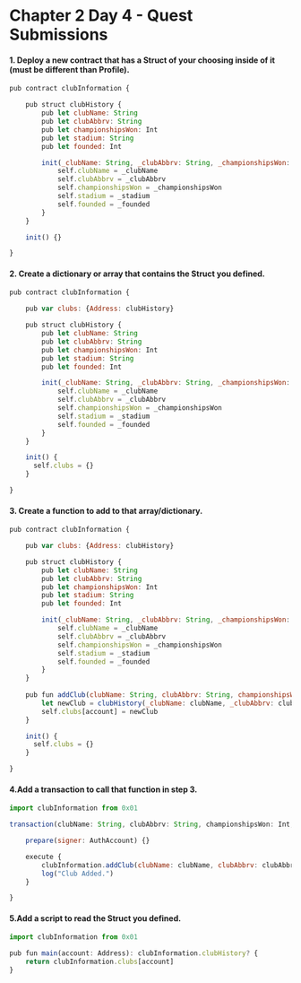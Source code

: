 # Chapter 2 Day 4 - Quest Submissions

#### 1. Deploy a new contract that has a Struct of your choosing inside of it (must be different than Profile).
```JavaScript
pub contract clubInformation {

    pub struct clubHistory {
        pub let clubName: String
        pub let clubAbbrv: String
        pub let championshipsWon: Int
        pub let stadium: String
        pub let founded: Int

        init(_clubName: String, _clubAbbrv: String, _championshipsWon: Int, _stadium: String, _founded: Int) {
            self.clubName = _clubName
            self.clubAbbrv = _clubAbbrv
            self.championshipsWon = _championshipsWon
            self.stadium = _stadium
            self.founded = _founded
        }
    }

    init() {}

}
```


#### 2. Create a dictionary or array that contains the Struct you defined.
```JavaScript
pub contract clubInformation {

    pub var clubs: {Address: clubHistory}

    pub struct clubHistory {
        pub let clubName: String
        pub let clubAbbrv: String
        pub let championshipsWon: Int
        pub let stadium: String
        pub let founded: Int

        init(_clubName: String, _clubAbbrv: String, _championshipsWon: Int, _stadium: String, _founded: Int) {
            self.clubName = _clubName
            self.clubAbbrv = _clubAbbrv
            self.championshipsWon = _championshipsWon
            self.stadium = _stadium
            self.founded = _founded
        }
    }

    init() {
      self.clubs = {}
    }

}
```


#### 3. Create a function to add to that array/dictionary.
```JavaScript
pub contract clubInformation {

    pub var clubs: {Address: clubHistory}

    pub struct clubHistory {
        pub let clubName: String
        pub let clubAbbrv: String
        pub let championshipsWon: Int
        pub let stadium: String
        pub let founded: Int

        init(_clubName: String, _clubAbbrv: String, _championshipsWon: Int, _stadium: String, _founded: Int) {
            self.clubName = _clubName
            self.clubAbbrv = _clubAbbrv
            self.championshipsWon = _championshipsWon
            self.stadium = _stadium
            self.founded = _founded
        }
    }
    
    pub fun addClub(clubName: String, clubAbbrv: String, championshipsWon: Int, stadium: String, founded: Int, account: Address) {
        let newClub = clubHistory(_clubName: clubName, _clubAbbrv: clubAbbrv, _championshipsWon: championshipsWon, _stadium: stadium, _founded: founded, _account: account)
        self.clubs[account] = newClub
    }

    init() {
      self.clubs = {}
    }

}


```


#### 4.Add a transaction to call that function in step 3.
```JavaScript
import clubInformation from 0x01

transaction(clubName: String, clubAbbrv: String, championshipsWon: Int, stadium: String, founded: Int, account: Address) {

    prepare(signer: AuthAccount) {}

    execute {
        clubInformation.addClub(clubName: clubName, clubAbbrv: clubAbbrv, championshipsWon: championshipsWon, stadium: stadium, founded: founded, account: account)
        log("Club Added.")
    }

}
```


#### 5.Add a script to read the Struct you defined.
```JavaScript
import clubInformation from 0x01

pub fun main(account: Address): clubInformation.clubHistory? {
    return clubInformation.clubs[account]
}
```

